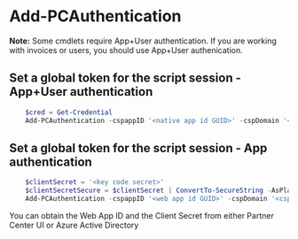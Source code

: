 # Add-PCAuthentication #

**Note:** Some cmdlets require App+User authentication. If you are working with invoices or users, you should use App+User authenication.

## Set a global token for the script session - App+User authentication ##

```powershell
    $cred = Get-Credential
    Add-PCAuthentication -cspappID '<native app id GUID>' -cspDomain '<csp partner domain>' -credential $cred
```

## Set a global token for the script session - App authentication ##

```powershell
    $clientSecret = '<key code secret>'
    $clientSecretSecure = $clientSecret | ConvertTo-SecureString -AsPlainText -Force
    Add-PCAuthentication -cspappID '<web app id GUID>' -cspDomain '<csp partner domain>' -cspClientSecret $clientSecretSecure
```

You can obtain the Web App ID and the Client Secret from either Partner Center UI or Azure Active Directory
